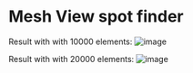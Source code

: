 # Mesh View spot finder


Result with with 10000 elements:
![image](https://github.com/KarolRechman/Mesh/assets/39775135/334f0c42-77fe-4837-9652-038acbe913ed)

Result with with 20000 elements:
![image](https://github.com/KarolRechman/Mesh/assets/39775135/c4c007e7-a781-404d-9b70-8de053215cc4)


